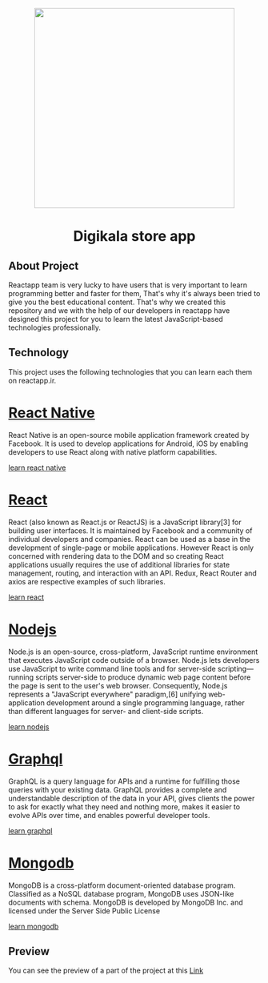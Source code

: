 <p align="center"><img src="https://reactapp.ir/wp-content/uploads/react.df70b005-1.png" width="400"></p>

<h1 align="center">Digikala store app</h1>

## About Project

Reactapp team is very lucky to have users that is very important to learn programming better and faster for them, That's why it's always been tried to give you the best educational content. That's why we created this repository and we with the help of our developers in reactapp have designed this project for you to learn the latest JavaScript-based technologies professionally.

## Technology

This project uses the following technologies that you can learn each them on reactapp.ir.

<a href="https://facebook.github.io/react-native/"><h1>React Native</h1></a>
<p>
    React Native is an open-source mobile application framework created by Facebook. It is used to develop applications for Android, iOS by enabling developers to use React along with native platform capabilities.
</p>

[learn react native]("https://reactapp.ir/?p=33205")

<a href="https://reactjs.org/"><h1>React</h1></a>
<p>
    React (also known as React.js or ReactJS) is a JavaScript library[3] for building user interfaces. It is maintained by Facebook and a community of individual developers and companies.
    React can be used as a base in the development of single-page or mobile applications. However React is only concerned with rendering data to the DOM and so creating React applications usually requires the use of additional libraries for state management, routing, and interaction with an API. Redux, React Router and axios are respective examples of such libraries.
</p>

[learn react]("https://reactapp.ir/?p=40466")

<a href="https://nodejs.org"><h1>Nodejs</h1></a>
<p>
    Node.js is an open-source, cross-platform, JavaScript runtime environment that executes JavaScript code outside of a browser. Node.js lets developers use JavaScript to write command line tools and for server-side scripting—running scripts server-side to produce dynamic web page content before the page is sent to the user's web browser. Consequently, Node.js represents a "JavaScript everywhere" paradigm,[6] unifying web-application development around a single programming language, rather than different languages for server- and client-side scripts.
</p>

[learn nodejs]("https://reactapp.ir/?p=38314")

<a href="https://graphql.org/"><h1>Graphql</h1></a>
<p>
    GraphQL is a query language for APIs and a runtime for fulfilling those queries with your existing data. GraphQL provides a complete and understandable description of the data in your API, gives clients the power to ask for exactly what they need and nothing more, makes it easier to evolve APIs over time, and enables powerful developer tools.
</p>

[learn graphql]("https://reactapp.ir/?p=42157")

<a href="https://mongodb.com"><h1>Mongodb</h1></a>
<p>
    MongoDB is a cross-platform document-oriented database program. Classified as a NoSQL database program, MongoDB uses JSON-like documents with schema. MongoDB is developed by MongoDB Inc. and licensed under the Server Side Public License
</p>

[learn mongodb]("https://reactapp.ir")

## Preview
You can see the preview of a part of the project at this [Link](https://reactapp.ir/proejct)


